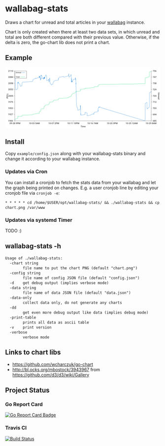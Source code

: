 # wallabag-stats

Draws a chart for unread and total articles in your [wallabag](https://github.com/wallabag/wallabag/) instance.

Chart is only created when there at least two data sets, in which unread and total are both different compared with their previous value. Otherwise, if the delta is zero, the go-chart lib does not print a chart.

## Example

![Example chart](example/example.png)

## Install

Copy `example/config.json` along with your wallabag-stats binary and change it according to your wallabag instance.

### Updates via Cron

You can install a cronjob to fetch the stats data from your wallabag and let the graph being printed on changes. E.g. a user cronjob line by editing your cronjob file via `cronjob -e`:

```
* * * * * cd /home/$USER/opt/wallabag-stats/ && ./wallabag-stats && cp chart.png /var/www
```

### Updates via systemd Timer

TODO :)

## wallabag-stats -h

```
Usage of ./wallabag-stats:
  -chart string
    	file name to put the chart PNG (default "chart.png")
  -config string
    	file name of config JSON file (default "config.json")
  -d	get debug output (implies verbose mode)
  -data string
    	file name of data JSON file (default "data.json")
  -data-only
    	collect data only, do not generate any charts
  -dd
    	get even more debug output like data (implies debug mode)
  -print-table
    	prints all data as ascii table
  -v	print version
  -verbose
    	verbose mode
```

## Links to chart libs

- https://github.com/wcharczuk/go-chart
- http://bl.ocks.org/mbostock/3943967 from https://github.com/d3/d3/wiki/Gallery


## Project Status
### Go Report Card

[![Go Report Card Badge](https://goreportcard.com/badge/github.com/Strubbl/wallabag-stats)](https://goreportcard.com/report/github.com/Strubbl/wallabag-stats)


### Travis CI

[![Build Status](https://travis-ci.org/Strubbl/wallabag-stats.svg?branch=master)](https://travis-ci.org/Strubbl/wallabag-stats)
